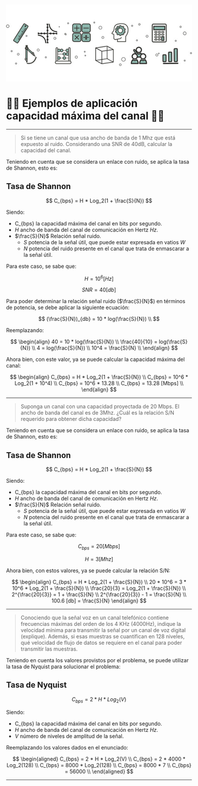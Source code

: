 ![Welcome](/images/physical_layer/channel_capacity/math_banner.jpg)

# 🧑‍💻 Ejemplos de aplicación capacidad máxima del canal 🧑‍💻

---

> Si se tiene un canal que usa ancho de banda de 1 Mhz que está expuesto al ruido. Considerando una SNR de 40dB, calcular la capacidad del canal.

Teniendo en cuenta que se considera un enlace con ruido, se aplica la tasa de Shannon, esto es:

## Tasa de Shannon

$$
C_{bps} = H * Log_2(1 + \frac{S}{N})
$$

Siendo:
- C_{bps} la capacidad máxima del canal en bits por segundo.
- *H* ancho de banda del canal de comunicación en Hertz *Hz*. 
- $\frac{S}{N}$ Relación señal ruido.
  - *S* potencia de la señal útil, que puede estar expresada en vatios *W*
  - *N* potencia del ruido presente en el canal que trata de enmascarar a la señal útil.

Para este caso, se sabe que:

$$
H = 10^6 [Hz]
$$

$$
SNR = 40 [db]
$$

Para poder determinar la relación señal ruido ($\frac{S}{N}$) en términos de potencia, se debe aplicar la siguiente ecuación: 

$$
(\frac{S}{N})_{db} = 10 * log(\frac{S}{N}) \\
$$

Reemplazando: 

$$
\begin{align} 
40 = 10 * log(\frac{S}{N}) \\
\frac{40}{10} = log(\frac{S}{N}) \\
4 = log(\frac{S}{N}) \\
10^4 = \frac{S}{N} \\
\end{align} 
$$

Ahora bien, con este valor, ya se puede calcular la capacidad máxima del canal:

$$
\begin{align} 
C_{bps} = H * Log_2(1 + \frac{S}{N}) \\
C_{bps} = 10^6 * Log_2(1 + 10^4) \\
C_{bps} = 10^6 * 13.28 \\
C_{bps} = 13.28 [Mbps] \\
\end{align} 
$$

---

> Suponga un canal con una capacidad proyectada de 20 Mbps. El ancho de banda del canal es de 3Mhz. ¿Cuál es la relación S/N requerido para obtener dicha capacidad?

Teniendo en cuenta que se considera un enlace con ruido, se aplica la tasa de Shannon, esto es:

## Tasa de Shannon

$$
C_{bps} = H * Log_2(1 + \frac{S}{N})
$$

Siendo:
- C_{bps} la capacidad máxima del canal en bits por segundo.
- *H* ancho de banda del canal de comunicación en Hertz *Hz*. 
- $\frac{S}{N}$ Relación señal ruido.
  - *S* potencia de la señal útil, que puede estar expresada en vatios *W*
  - *N* potencia del ruido presente en el canal que trata de enmascarar a la señal útil.

Para este caso, se sabe que:

$$
C_{bps} = 20 [Mbps]
$$

$$
H = 3 [Mhz]
$$

Ahora bien, con estos valores, ya se puede calcular la relación S/N:

$$
\begin{align} 
C_{bps} = H * Log_2(1 + \frac{S}{N}) \\
20 * 10^6 = 3 * 10^6 * Log_2(1 + \frac{S}{N}) \\
\frac{20}{3} = Log_2(1 + \frac{S}{N}) \\
2^{\frac{20}{3}} = 1 + \frac{S}{N} \\
2^{\frac{20}{3}} - 1 = \frac{S}{N} \\
100.6 [db] = \frac{S}{N}
\end{align} 
$$

---

> Conociendo que la señal voz en un canal telefónico contiene  frecuencias  máximas  del  orden  de  los  4  KHz  (4000Hz),  indique  la 
velocidad mínima para transmitir la señal por un canal de voz digital (explique). Además, si esas muestras se cuantifican en 128 niveles, qué velocidad de flujo de datos se requiere en el canal para poder transmitir las muestras. 

Teniendo en cuenta los valores provistos por el problema, se puede utilizar la tasa de Nyquist para solucionar el problema:

## Tasa de Nyquist

$$
C_{bps} = 2 * H * Log_2(V)
$$

Siendo: 
- C_{bps} la capacidad máxima del canal en bits por segundo.
- *H* ancho de banda del canal de comunicación en Hertz *Hz*. 
- *V* número de niveles de amplitud de la señal.

Reemplazando los valores dados en el enunciado: 

$$
\begin{aligned} 
C_{bps} = 2 * H * Log_2(V) \\
C_{bps} = 2 * 4000 * Log_2(128) \\
C_{bps} = 8000 * Log_2(128) \\
C_{bps} = 8000 * 7 \\
C_{bps} = 56000 \\
\end{aligned} 
$$

---
